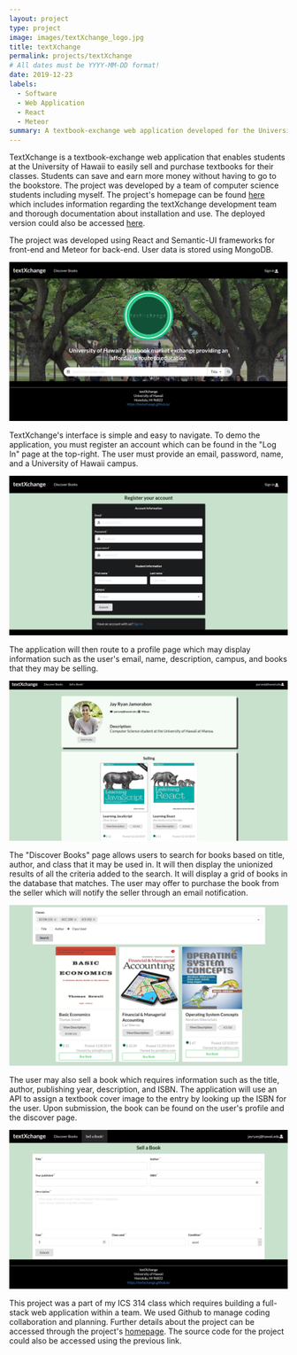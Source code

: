 ```yaml
---
layout: project
type: project
image: images/textXchange_logo.jpg
title: textXchange
permalink: projects/textXchange
# All dates must be YYYY-MM-DD format!
date: 2019-12-23
labels:
  - Software
  - Web Application
  - React
  - Meteor
summary: A textbook-exchange web application developed for the University of Hawaii community.
---
```


TextXchange is a textbook-exchange web application that enables students at the University of Hawaii to easily sell and purchase textbooks for their classes. Students can save and earn more money without having to go to the bookstore. The project was developed by a team of computer science students including myself. The project's homepage can be found [here](https://textxchange.github.io/) which includes information regarding the textXchange development team and thorough documentation about installation and use. The deployed version could also be accessed [here](textxchange.meteorapp.com).

The project was developed using React and Semantic-UI frameworks for front-end and Meteor for back-end. User data is stored using MongoDB.
 

<img class="ui image" src="../images/textXchange_landing.png">

TextXchange's interface is simple and easy to navigate. To demo the application, you must register an account which can be found in the "Log In" page at the top-right. The user must provide an email, password, name, and a University of Hawaii campus. 

<img class="ui image" src="../images/textXchange_registration.png">

The application will then route to a profile page which may display information such as the user's email, name, description, campus, and books that they may be selling.

<img class="ui image" src="../images/textXchange_profile.png">

The "Discover Books" page allows users to search for books based on title, author, and class that it may be used in. It will then display the unionized results of all the criteria added to the search. It will display a grid of books in the database that matches. The user may offer to purchase the book from the seller which will notify the seller through an email notification. 

<img class="ui image" src="../images/textXchange_discover.png">

The user may also sell a book which requires information such as the title, author, publishing year, description, and ISBN. The application will use an API to assign a textbook cover image to the entry by looking up the ISBN for the user. Upon submission, the book can be found on the user's profile and the discover page. 

<img class="ui image" src="../images/textXchange_sell.png">

This project was a part of my ICS 314 class which requires building a full-stack web application within a team. We used Github to manage coding collaboration and planning. Further details about the project can be accessed through the project's [homepage](https://textxchange.github.io/). The source code for the project could also be accessed using the previous link. 


